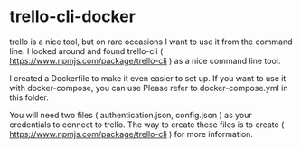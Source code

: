 # trello-cli-docker

trello is a nice tool, but on rare occasions I want to use it from the command line.
I looked around and found trello-cli ( https://www.npmjs.com/package/trello-cli ) as a nice command line tool.

I created a Dockerfile to make it even easier to set up.
If you want to use it with docker-compose, you can use Please refer to docker-compose.yml in this folder.

You will need two files ( authentication.json, config.json ) as your credentials to connect to trello.
The way to create these files is to create ( https://www.npmjs.com/package/trello-cli ) for more information.
